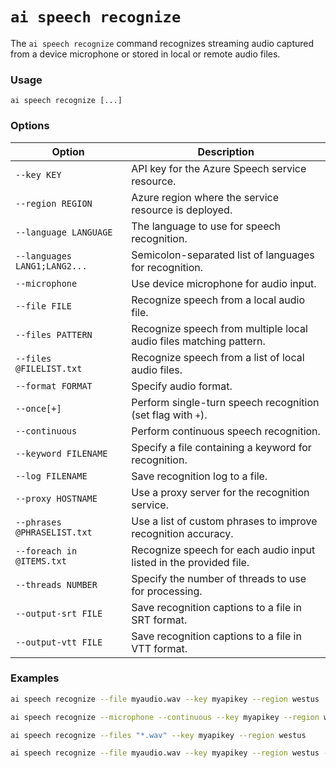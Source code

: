 # `ai speech recognize`

The `ai speech recognize` command recognizes streaming audio captured from a device microphone or stored in local or remote audio files.

### Usage

```
ai speech recognize [...]
```

### Options

| Option                      | Description                                          |
|-----------------------------|------------------------------------------------------|
| `--key KEY`                 | API key for the Azure Speech service resource.       |
| `--region REGION`           | Azure region where the service resource is deployed. |
| `--language LANGUAGE`       | The language to use for speech recognition.          |
| `--languages LANG1;LANG2...`| Semicolon-separated list of languages for recognition. |
| `--microphone`              | Use device microphone for audio input.               |
| `--file FILE`               | Recognize speech from a local audio file.            |
| `--files PATTERN`           | Recognize speech from multiple local audio files matching pattern. |
| `--files @FILELIST.txt`     | Recognize speech from a list of local audio files.   |
| `--format FORMAT`           | Specify audio format.                               |
| `--once[+]`                 | Perform single-turn speech recognition (set flag with `+`). |
| `--continuous`              | Perform continuous speech recognition.              |
| `--keyword FILENAME`        | Specify a file containing a keyword for recognition. |
| `--log FILENAME`            | Save recognition log to a file.                     |
| `--proxy HOSTNAME`          | Use a proxy server for the recognition service.     |
| `--phrases @PHRASELIST.txt` | Use a list of custom phrases to improve recognition accuracy. |
| `--foreach in @ITEMS.txt`   | Recognize speech for each audio input listed in the provided file. |
| `--threads NUMBER`          | Specify the number of threads to use for processing. |
| `--output-srt FILE`         | Save recognition captions to a file in SRT format. |
| `--output-vtt FILE`         | Save recognition captions to a file in VTT format. |

### Examples

``` bash title="Recognize speech from a local audio file"
ai speech recognize --file myaudio.wav --key myapikey --region westus
```

``` bash title="Perform continuous speech recognition using a microphone"
ai speech recognize --microphone --continuous --key myapikey --region westus
```

``` bash title="Recognize speech from multiple local audio files"
ai speech recognize --files "*.wav" --key myapikey --region westus
```

``` bash title="Recognize speech with custom phrases to improve accuracy"
ai speech recognize --file myaudio.wav --key myapikey --region westus --phrases @phrases.txt
```

